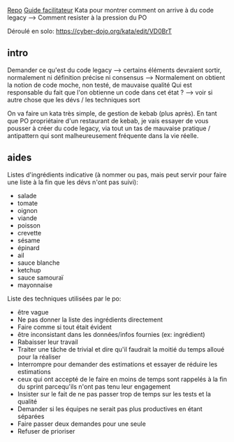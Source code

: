 [Repo](https://github.com/ldez/kebab-kata/tree/master)
[Guide facilitateur](https://github.com/malk/the-kebab-kata)
Kata pour montrer comment on arrive à du code legacy
--> Comment resister à la pression du PO

Déroulé en solo:
https://cyber-dojo.org/kata/edit/VD0BrT

## intro
Demander ce qu'est du code legacy
--> certains éléments devraient sortir, normalement ni définition précise ni consensus
--> Normalement on obtient la notion de code moche, non testé, de mauvaise qualité
Qui est responsable du fait que l'on obtienne un code dans cet état ?
--> voir si autre chose que les dévs / les techniques sort

On va faire un kata très simple, de gestion de kebab (plus après). En tant que PO propriétaire d'un restaurant de kebab, je vais essayer de vous pousser à créer du code legacy, via tout un tas de mauvaise pratique / antipattern qui sont malheureusement fréquente dans la vie réelle.

## aides
Listes d'ingrédients indicative (à nommer ou pas, mais peut servir pour faire une liste à la fin que les dévs n'ont pas suivi):
* salade
* tomate
* oignon
* viande
* poisson
* crevette
* sésame
* épinard
* ail
* sauce blanche
* ketchup
* sauce samouraï
* mayonnaise

Liste des techniques utilisées par le po:
* être vague 
* Ne pas donner la liste des ingrédients directement
* Faire comme si tout était évident
* être inconsistant dans les données/infos fournies (ex: ingrédient)
* Rabaisser leur travail
* Traiter une tâche de trivial et dire qu'il faudrait la moitié du temps alloué pour la réaliser
* Interrompre pour demander des estimations et essayer de réduire les estimations
* ceux qui ont accepté de le faire en moins de temps sont rappelés à la fin du sprint parcequ'ils n'ont pas tenu leur engagement
* Insister sur le fait de ne pas passer trop de temps sur les tests et la qualité
* Demander si les équipes ne serait pas plus productives en étant séparées
* Faire passer deux demandes pour une seule
* Refuser de prioriser 